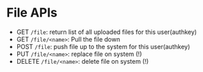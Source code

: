 File APIs
=========

* GET `/file`: return list of all uploaded files for this user(authkey) 
* GET `/file/<name>`: Pull the file down
* POST `/file`: push file up to the system for this user(authkey)
* PUT `/file/<name>`: replace file on system (!)
* DELETE `/file/<name>`: delete file on system (!)